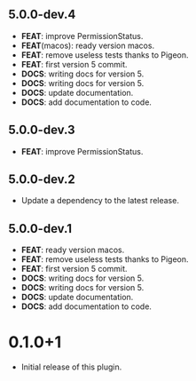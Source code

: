## 5.0.0-dev.4

 - **FEAT**: improve PermissionStatus.
 - **FEAT**(macos): ready version macos.
 - **FEAT**: remove useless tests thanks to Pigeon.
 - **FEAT**: first version 5 commit.
 - **DOCS**: writing docs for version 5.
 - **DOCS**: writing docs for version 5.
 - **DOCS**: update documentation.
 - **DOCS**: add documentation to code.

## 5.0.0-dev.3

 - **FEAT**: improve PermissionStatus.

## 5.0.0-dev.2

 - Update a dependency to the latest release.

## 5.0.0-dev.1

 - **FEAT**: ready version macos.
 - **FEAT**: remove useless tests thanks to Pigeon.
 - **FEAT**: first version 5 commit.
 - **DOCS**: writing docs for version 5.
 - **DOCS**: writing docs for version 5.
 - **DOCS**: update documentation.
 - **DOCS**: add documentation to code.

# 0.1.0+1

- Initial release of this plugin.